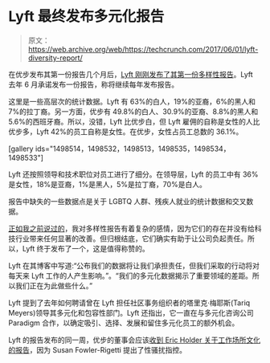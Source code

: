 # Lyft 最终发布多元化报告 

> 原文：<https://web.archive.org/web/https://techcrunch.com/2017/06/01/lyft-diversity-report/>

在优步发布其第一份报告几个月后，[Lyft 刚刚发布了其第一份多样性报告](https://web.archive.org/web/20221006004800/https://beta.techcrunch.com/2017/03/28/uber-first-diversity-report/)。Lyft 去年 6 月承诺发布一份报告，称将继续每年发布报告。

这里是一些高层次的统计数据。Lyft 有 63%的白人，19%的亚裔，6%的黑人和 7%的拉丁裔。另一方面，优步有 49.8%的白人、30.9%的亚裔、8.8%的黑人和 5.6%的西班牙裔。所以，没错，Lyft 比优步白，但 Lyft 雇佣的自称是女性的人比优步多，Lyft 42%的员工自称是女性。在优步，女性占员工总数的 36.1%。

[gallery ids="1498514，1498532，1498513，1498535，1498534，1498533"]

Lyft 还按照领导和技术职位对员工进行了细分。在领导层，Lyft 的员工中有 36%是女性，18%是亚裔，1%是黑人，5%是拉丁裔，70%是白人。

报告中缺失的一些数据点是关于 LGBTQ 人群、残疾人就业的统计数据和交叉数据。

[正如我之前说过的](https://web.archive.org/web/20221006004800/https://beta.techcrunch.com/2017/05/07/beyond-the-diversity-report/)，我对多样性报告有着复杂的感情，因为它们的存在并没有给科技行业带来任何显著的改善。但归根结底，它们确实有助于让公司负起责任。所以，Lyft 终于发布了一个，这是值得称赞的。

Lyft 在其博客中写道:“公布我们的数据将让我们承担责任，但我们采取的行动将对每天来 Lyft 工作的人产生影响。”。“我们的多元化数据揭示了重要领域的差距。所以我们正在为此做些什么。”

Lyft 提到了去年如何聘请曾在 Lyft 担任社区事务组织者的塔里克·梅耶斯(Tariq Meyers)领导其多元化和包容性部门。Lyft 还指出，它一直在与多元化咨询公司 Paradigm 合作，以确定吸引、选择、发展和留住多元化员工的额外机会。

Lyft 的报告发布的同一周，优步的董事会应该[收到 Eric Holder 关于工作场所文化的报告](https://web.archive.org/web/20221006004800/https://beta.techcrunch.com/2017/05/29/uber-board-reportedly-receiving-eric-holders-report-this-week/)，因为 Susan Fowler-Rigetti 提出了性骚扰指控。